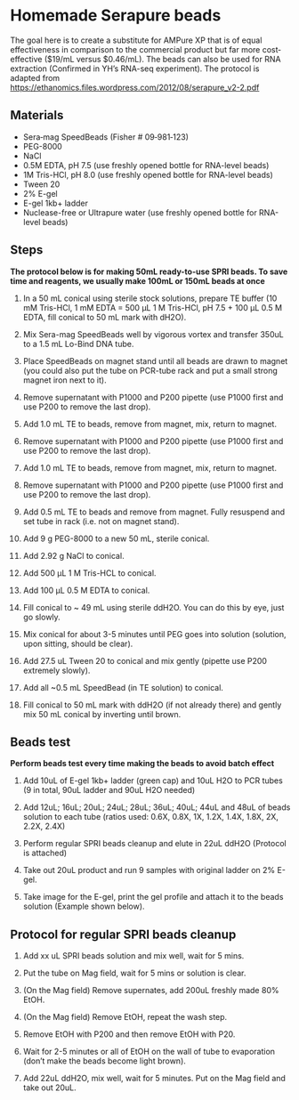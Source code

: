 # Homemade Serapure beads

The goal here is to create a substitute for AMPure XP that is of equal effectiveness in comparison to the commercial product but far more cost‐effective ($19/mL versus $0.46/mL). The beads can also be used for RNA extraction (Confirmed in YH’s RNA-seq experiment). The protocol is adapted from https://ethanomics.files.wordpress.com/2012/08/serapure_v2-2.pdf

## Materials

* Sera‐mag SpeedBeads (Fisher # 09‐981‐123)
* PEG-8000
* NaCl
* 0.5M EDTA, pH 7.5 (use freshly opened bottle for RNA-level beads)
* 1M Tris-HCl, pH 8.0 (use freshly opened bottle for RNA-level beads)
* Tween 20
* 2% E-gel
* E-gel 1kb+ ladder
* Nuclease-free or Ultrapure water (use freshly opened bottle for RNA-level beads)

## Steps

**The protocol below is for making 50mL ready-to-use SPRI beads. To save time and reagents, we usually make 100mL or 150mL beads at once**

1. In a 50 mL conical using sterile stock solutions, prepare TE buffer (10 mM Tris-HCl, 1 mM EDTA = 500 µL 1 M Tris-HCl, pH 7.5 + 100 µL 0.5 M EDTA, fill conical to 50 mL mark with dH2O).

2. Mix Sera-mag SpeedBeads well by vigorous vortex and transfer 350uL to a 1.5 mL Lo-Bind DNA tube.

3. Place SpeedBeads on magnet stand until all beads are drawn to magnet (you could also put the tube on PCR-tube rack and put a small strong magnet iron next to it).

4. Remove supernatant with P1000 and P200 pipette (use P1000 first and use P200 to remove the last drop).

5. Add 1.0 mL TE to beads, remove from magnet, mix, return to magnet.

6. Remove supernatant with P1000 and P200 pipette (use P1000 first and use P200 to remove the last drop).

7. Add 1.0 mL TE to beads, remove from magnet, mix, return to magnet.

8. Remove supernatant with P1000 and P200 pipette (use P1000 first and use P200 to remove the last drop).

9. Add 0.5 mL TE to beads and remove from magnet.  Fully resuspend and set tube in rack (i.e. not on magnet stand).

10. Add 9 g PEG-8000 to a new 50 mL, sterile conical.

11. Add 2.92 g NaCl to conical.

12. Add 500 µL 1 M Tris-HCL to conical.

13. Add 100 µL 0.5 M EDTA to conical.

14. Fill conical to ~ 49 mL using sterile ddH2O.  You can do this by eye, just go slowly.

15. Mix conical for about 3-5 minutes until PEG goes into solution (solution, upon sitting, should be clear).

16. Add 27.5 uL Tween 20 to conical and mix gently (pipette use P200 extremely slowly).

17. Add all ~0.5 mL SpeedBead (in TE solution) to conical.

18. Fill conical to 50 mL mark with ddH2O (if not already there) and gently mix 50 mL conical by inverting until brown.

## Beads test

**Perform beads test every time making the beads to avoid batch effect**

1.	Add 10uL of E-gel 1kb+ ladder (green cap) and 10uL H2O to PCR tubes (9 in total, 90uL ladder and 90uL H2O needed)

2.	Add 12uL; 16uL; 20uL; 24uL; 28uL; 36uL; 40uL; 44uL and 48uL of beads solution to each tube (ratios used: 0.6X, 0.8X, 1X, 1.2X, 1.4X, 1.8X, 2X, 2.2X, 2.4X)

3.	Perform regular SPRI beads cleanup and elute in 22uL ddH2O (Protocol is attached)

4.	Take out 20uL product and run 9 samples with original ladder on 2% E-gel.

5.	Take image for the E-gel, print the gel profile and attach it to the beads solution (Example shown below).

## Protocol for regular SPRI beads cleanup

1.	Add xx uL SPRI beads solution and mix well, wait for 5 mins.

2.	Put the tube on Mag field, wait for 5 mins or solution is clear.

3.	(On the Mag field) Remove supernates, add 200uL freshly made 80% EtOH.

4.	(On the Mag field) Remove EtOH, repeat the wash step.

5.	Remove EtOH with P200 and then remove EtOH with P20.

6.	Wait for 2-5 minutes or all of EtOH on the wall of tube to evaporation (don’t make the beads become light brown).

7.	Add 22uL ddH2O, mix well, wait for 5 minutes. Put on the Mag field and take out 20uL.
